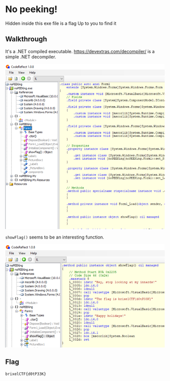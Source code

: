 # No peeking!

Hidden inside this exe file is a flag Up to you to find it

## Walkthrough

It's a .NET compiled executable. https://devextras.com/decompiler/ is a simple .NET decompiler.

![img1](./img1.png)

`showFlag()` seems to be an interesting function.

![img2](./img2.png)

## Flag

```
brixelCTF{d0tP33K}
```

